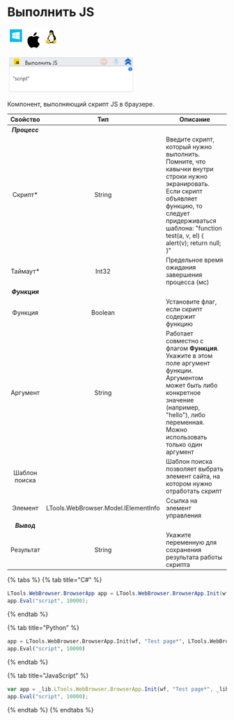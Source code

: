 # Выполнить JS

![](<../../../.gitbook/assets/image (100) (1) (1) (1) (1) (1) (1) (1) (2) (288).png>)

![](<../../../.gitbook/assets/image (407).png>)

Компонент, выполняющий скрипт JS в браузере.

|    Свойство   |                  Тип                 | Описание                                                                                                                                                                                                               |
| :-----------: | :----------------------------------: | ---------------------------------------------------------------------------------------------------------------------------------------------------------------------------------------------------------------------- |
| _**Процесс**_ |                                      |                                                                                                                                                                                                                        |
|    Скрипт\*   |                String                | Введите скрипт, который нужно выполнить. Помните, что кавычки внутри строки нужно экранировать. Если скрипт объявляет функцию, то следует придерживаться шаблона: "function test(a, v, el) { alert(v); return null; }" |
|   Таймаут\*   |                 Int32                | Предельное время ожидания завершения процесса (мс)                                                                                                                                                                     |
| _**Функция**_ |                                      |                                                                                                                                                                                                                        |
|    Функция    |                Boolean               | Установите флаг, если скрипт содержит функцию                                                                                                                                                                          |
|    Аргумент   |                String                | Работает совместно с флагом **Функция**. Укажите в этом поле аргумент функции. Аргументом может быть либо конкретное значение (например, "hello"), либо переменная. Можно использовать только один аргумент            |
| Шаблон поиска |                                      | Шаблон поиска позволяет выбрать элемент сайта, на котором нужно отработать скрипт                                                                                                                                      |
|    Элемент    | LTools.WebBrowser.Model.IElementInfo | Ссылка на элемент управления                                                                                                                                                                                           |
|  _**Вывод**_  |                                      |                                                                                                                                                                                                                        |
|   Результат   |                String                | Укажите переменную для сохранения результата работы скрипта                                                                                                                                                            |

{% tabs %}
{% tab title="C#" %}
```csharp
LTools.WebBrowser.BrowserApp app = LTools.WebBrowser.BrowserApp.Init(wf, "Test page*", LTools.WebBrowser.Model.BrowserTypes_Short.IE);
app.Eval("script", 10000);
```
{% endtab %}

{% tab title="Python" %}
```python
app = LTools.WebBrowser.BrowserApp.Init(wf, "Test page*", LTools.WebBrowser.Model.BrowserTypes_Short.IE)
app.Eval("script", 10000)
```
{% endtab %}

{% tab title="JavaScript" %}
```javascript
var app = _lib.LTools.WebBrowser.BrowserApp.Init(wf, "Test page*", _lib.LTools.WebBrowser.Model.BrowserTypes_Short.IE);
app.Eval("script", 10000);
```
{% endtab %}
{% endtabs %}
